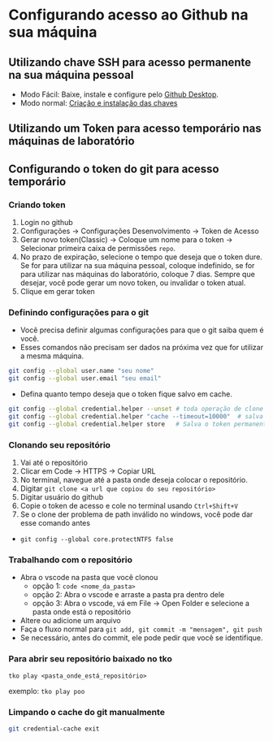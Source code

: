 # Configurando acesso ao Github na sua máquina

## Utilizando chave SSH para acesso permanente na sua máquina pessoal

- Modo Fácil: Baixe, instale e configure pelo [Github Desktop](https://desktop.github.com/download).
- Modo normal: [Criação e instalação das chaves](https://ryan.dev.br/2023-04-17-github-ssh-pt-br/)

## Utilizando um Token para acesso temporário nas máquinas de laboratório

## Configurando o token do git para acesso temporário

### Criando token

1. Login no github
2. Configurações -> Configurações Desenvolvimento -> Token de Acesso
3. Gerar novo token(Classic) -> Coloque um nome para o token -> Selecionar primeira caixa de permissões `repo`.
4. No prazo de expiração, selecione o tempo que deseja que o token dure. Se for para utilizar na sua máquina pessoal, coloque indefinido, se for para utilizar nas máquinas do laboratório, coloque 7 dias. Sempre que desejar, você pode gerar um novo token, ou invalidar o token atual.
5. Clique em gerar token

### Definindo configurações para o git

- Você precisa definir algumas configurações para que o git saiba quem é você.
- Esses comandos não precisam ser dados na próxima vez que for utilizar a mesma máquina.

```bash
git config --global user.name "seu nome"
git config --global user.email "seu email"
```

- Defina quanto tempo deseja que o token fique salvo em cache.

```bash
git config --global credential.helper --unset # toda operação de clone ou push vai pedir o token
git config --global credential.helper "cache --timeout=10000"  # salva o token por 10000 seg (3 horas) ou até desligar
git config --global credential.helper store   # Salva o token permanentemente
```

### Clonando seu repositório

1. Vai até o repositório
2. Clicar em Code -> HTTPS -> Copiar URL
3. No terminal, navegue até a pasta onde deseja colocar o repositório.
4. Digitar `git clone <a url que copiou do seu repositório>`
5. Digitar usuário do github
6. Copie o token de acesso e cole no terminal usando `Ctrl+Shift+V`
7. Se o clone der problema de path inválido no windows, você pode dar esse comando antes

- `git config --global core.protectNTFS false`

### Trabalhando com o repositório

- Abra o vscode na pasta que você clonou
  - opção 1: `code <nome_da_pasta>`
  - opção 2: Abra o vscode e arraste a pasta pra dentro dele
  - opção 3: Abra o vscode, vá em File -> Open Folder e selecione a pasta onde está o repositório
- Altere ou adicione um arquivo
- Faça o fluxo normal para `git add, git commit -m "mensagem", git push`
- Se necessário, antes do commit, ele pode pedir que você se identifique.

### Para abrir seu repositório baixado no tko

`tko play <pasta_onde_está_repositório>`

exemplo: `tko play poo`

### Limpando o cache do git manualmente

```bash
git credential-cache exit
```
